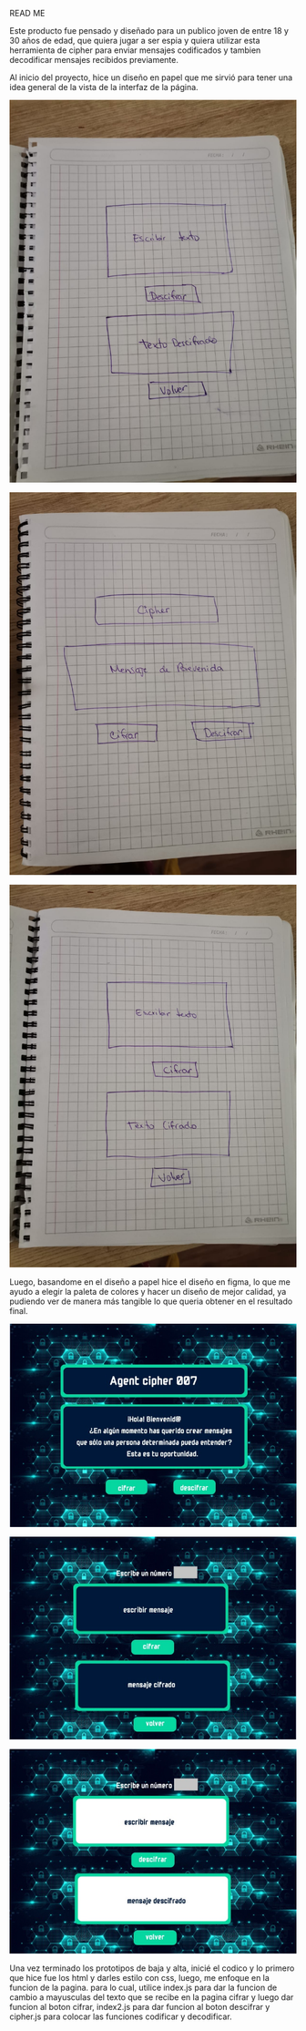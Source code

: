 
READ ME

Este producto fue pensado y diseñado para un  publico joven de entre 18 y 30 años de edad, que quiera jugar
a ser espia y quiera utilizar esta herramienta de cipher para enviar mensajes codificados y tambien decodificar mensajes recibidos previamente. 

Al inicio del proyecto, hice un  diseño en papel que me sirvió para tener una idea general de la vista de la interfaz de la página.

![screen1](src/images/cipher-foto.jpeg)

![screen1](src/images/cipher-foto1.jpeg)

![screen1](src/images/cipher-foto2.jpeg)

Luego, basandome en el diseño a papel hice el diseño en figma, lo que me ayudo a elegir 
la paleta de colores y hacer un diseño de mejor calidad, ya pudiendo ver de manera más tangible lo que queria obtener en el resultado final.

![screen1](src/images/figma1.jpeg)

![screen1](src/images/figma2.jpeg)

![screen1](src/images/figma3.jpeg)

Una vez terminado los prototipos de baja y alta, inicié el codico y lo primero que hice fue los html y darles estilo con css, luego, me enfoque en la funcion de la pagina. para lo cual, utilice index.js para dar la funcion de cambio a mayusculas del texto que se recibe en la pagina cifrar
y luego dar funcion al boton cifrar, index2.js para dar funcion al boton descifrar y cipher.js para colocar las funciones codificar y decodificar. 
